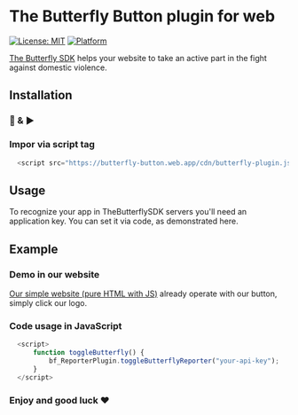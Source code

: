 # The Butterfly Button plugin for web

[![License: MIT](https://img.shields.io/badge/License-Apache-yellow.svg)](https://github.com/TheButterflySDK/Web/blob/main/LICENSE)
[![Platform](https://img.shields.io/badge/Platform-Web-white.svg)](https://github.com/TheButterflySDK/Web)

[The Butterfly SDK](https://github.com/TheButterflySDK/About/blob/main/README.md) helps your website to take an active part in the fight against domestic violence.

## Installation

### 🔌 & ▶️

### Impor via script tag


```javascript
  <script src="https://butterfly-button.web.app/cdn/butterfly-plugin.js"></script>
```

## Usage

To recognize your app in TheButterflySDK servers you'll need an application key. You can set it via code, as demonstrated here.

## Example

### Demo in our website
[Our simple website (pure HTML with JS)](https://butterfly-button.web.app/) already operate with our button, simply click our logo.


### Code usage in JavaScript

```javascript
  <script>
      function toggleButterfly() {
          bf_ReporterPlugin.toggleButterflyReporter("your-api-key");
      }
  </script>
```

### Enjoy and good luck ❤️
